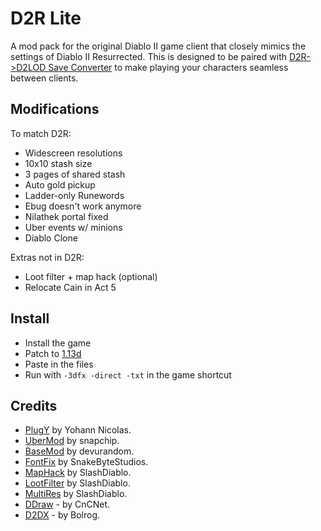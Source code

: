 # D2R Lite

A mod pack for the original Diablo II game client that closely mimics the settings of Diablo II Resurrected.  This is designed to be paired with [D2R->D2LOD Save Converter](https://github.com/whipowill/node-d2s-converter) to make playing your characters seamless between clients.

## Modifications

To match D2R:

- Widescreen resolutions
- 10x10 stash size
- 3 pages of shared stash
- Auto gold pickup
- Ladder-only Runewords
- Ebug doesn't work anymore
- Nilathek portal fixed
- Uber events w/ minions
- Diablo Clone

Extras not in D2R:

- Loot filter + map hack (optional)
- Relocate Cain in Act 5

## Install

- Install the game
- Patch to [1.13d](http://ftp.blizzard.com/pub/diablo2exp/patches/PC/LODPatch_113d.exe)
- Paste in the files
- Run with ``-3dfx -direct -txt`` in the game shortcut

## Credits

- [PlugY](http://plugy.free.fr/en/index.html) by Yohann Nicolas.
- [UberMod](https://github.com/Snapchip/D2UberMod) by snapchip.
- [BaseMod](https://d2mods.info/forum/viewtopic.php?t=65492) by devurandom.
- [FontFix](https://www.snakebytestudios.com/projects/mods/diablo-2-mods/#fixedfont) by SnakeByteStudios.
- [MapHack](https://github.com/youbetterdont/slashdiablo-maphack) by SlashDiablo.
- [LootFilter](https://www.reddit.com/r/slashdiablo/comments/hw0dro/announcing_slash_bh_199/) by SlashDiablo.
- [MultiRes](https://www.reddit.com/r/slashdiablo/comments/7z5uy1/hd_mod_and_maphack_new_release/) by SlashDiablo.
- [DDraw](https://github.com/CnCNet/cnc-ddraw/releases) - by CnCNet.
- [D2DX](https://github.com/bolrog/d2dx/releases) - by Bolrog.
